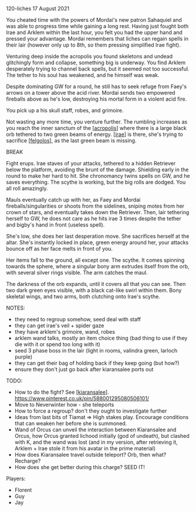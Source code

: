 120-liches
17 August 2021

You cheated time with the powers of Mordai's new patron Sahaquiel and was able to progress time while gaining a long rest. Having just fought both Irae and Arklem within the last hour, you felt you had the upper hand and pressed your advantage. Mordai remembers that liches can regain spells in their lair (however only up to 8th, so them pressing simplified Irae fight).

Venturing deep inside the acropolis you found skeletons and undead glitchingly form and collapse, something big is underway. You find Arklem desperately trying to channel back spells, but it seemed not too successful. The tether to his soul has weakened, and he himself was weak.

Despite dominating GW for a round, he still has to seek refuge from Faey's arrows on a tower above the acid river. Mordai sends two empowered fireballs above as he's low, destroying his mortal form in a violent acid fire.

You pick up a his skull staff, robes, and grimoire.

Not wasting any more time, you venture further. The rumbling increases as you reach the inner sanctum of the [[acropolis]] where there is a large black orb tethered to two green beams of energy. [[irae]] is there, she's trying to sacrifice [[felgolos]], as the last green beam is missing.

BREAK

Fight erups. Irae staves of your attacks, tethered to a hidden Retriever below the platform, avoiding the brunt of the damage. Shielding early in the round to make her hard to hit. She chronomancy twins spells on GW, and he saves everything. The scythe is working, but the big rolls are dodged. You all roll amazingly.

Mauls eventually catch up with her, as Faey and Mordai fireballs/singularities or shoots from the sidelines, sniping motes from her crown of stars, and eventually takes down the Retriever. Then, lair tethering herself to GW, he does not care as he hits irae 3 times despite the tether and bigby's hand in front (useless spell).

She's low, she does her last desperation move. She sacrifices herself at the altar. She's instantly locked in place, green energy around her, your attacks bounce off as her face melts in front of you.

Her items fall to the ground, all except one. The scythe. It comes spinning towards the sphere, where a singular bony arm extrudes itself from the orb, with several silver rings visible. The arm catches the maul.

The darkness of the orb expands, until it covers all that you can see. Then two dark green eyes visible, with a black cat-like swirl within them. Bony skeletal wings, and two arms, both clutching onto Irae's scythe.

NOTES:
- they need to regroup somehow, seed deal with staff
- they can get irae's veil + spider gaze
- they have arklem's grimoire, wand, robes
- arklem wand talks, mostly an item choice thing (bad thing to use if they die with it or spend too long with it)
- seed 3 phase boss in the lair (light in rooms, valindra green, larloch purple)
- they can get their bag of holding back if they keep going (but how?)
- ensure they don't just go back after kiaransalee ports out

TODO:
* How to do the fight? See [[kiaransalee]]. https://www.pinterest.co.uk/pin/588001295080506101/
* Move to Neverwinter how - she teleports
* How to force a regroup? don't they ought to investigate further
* Ideas from last bits of Tiamat => High stakes play. Encourage conditions that can weaken her before she is summoned.
* Wand of Orcus can unveil the interaction between Kiaransalee and Orcus, how Orcus granted lichood initially (god of undeath), but clashed with K, and the wand was lost (and in my version, after retrieving it, Arklem + Irae stole it from his avatar in the prime material)
* How does Kiaransalee travel outside teleport? Orb, then what? Recharge?
* How does she get better during this charge? SEED IT!

Players:
- Florent
- Guy
- Jay

[//begin]: # "Autogenerated link references for markdown compatibility"
[acropolis]: ../east/acropolis "acropolis"
[irae]: ../npcs/irae "Irae T'sarran"
[felgolos]: ../npcs/felgolos "Felgolos"
[kiaransalee]: ../deities/kiaransalee "Kiaransalee"
[//end]: # "Autogenerated link references"
